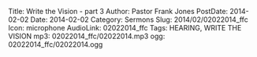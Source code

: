 Title: Write the Vision - part 3
Author: Pastor Frank Jones
PostDate: 2014-02-02
Date: 2014-02-02
Category: Sermons
Slug: 2014/02/02022014_ffc
Icon: microphone
AudioLink: 02022014_ffc
Tags: HEARING, WRITE THE VISION
mp3: 02022014_ffc/02022014.mp3
ogg: 02022014_ffc/02022014.ogg
